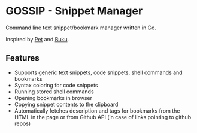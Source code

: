 # GOSSIP - Snippet Manager

Command line text snippet/bookmark manager written in Go.

Inspired by
[Pet](https://github.com/knqyf263/pet) and
[Buku](https://github.com/jarun/Buku).

## Features

* Supports generic text snippets, code snippets, shell commands and bookmarks
* Syntax coloring for code snippets
* Running stored shell commands
* Opening bookmarks in browser
* Copying snippet contents to the clipboard
* Automatically fetches description and tags for bookmarks from the HTML in the
  page or from Github API (in case of links pointing to github repos)

